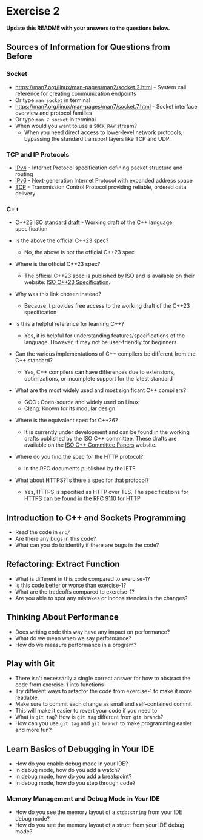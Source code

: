 # Exercise 2

**Update this README with your answers to the questions below.**

## Sources of Information for Questions from Before

### Socket 
- https://man7.org/linux/man-pages/man2/socket.2.html - System call reference
  for creating communication endpoints
- Or type `man socket` in terminal
- https://man7.org/linux/man-pages/man7/socket.7.html - Socket interface 
  overview and protocol families
- Or type `man 7 socket` in terminal
- When would you want to use a `SOCK_RAW` stream?
  - When you need direct access to lower-level network protocols, bypassing the standard transport layers like TCP and UDP.

### TCP and IP Protocols
- [IPv4](https://www.rfc-editor.org/info/rfc791) - Internet Protocol 
  specification defining packet structure and routing
- [IPv6](https://www.rfc-editor.org/info/rfc8200) - Next-generation Internet 
  Protocol with expanded address space
- [TCP](https://datatracker.ietf.org/doc/html/rfc9293) - Transmission Control 
  Protocol providing reliable, ordered data delivery
    
### C++
- [C++23 ISO standard draft](https://www.open-std.org/jtc1/sc22/wg21/docs/papers/2023/n4950.pdf) - 
  Working draft of the C++ language specification
- Is the above the official C++23 spec? 
  - No, the above is not the official C++23 spec
- Where is the official C++23 spec?
  - The official C++23 spec is published by ISO and is available on their website: [ISO C++23 Specification](https://www.iso.org/standard/79358.html).
- Why was this link chosen instead?
  - Because it provides free access to the working draft of the C++23 specification
- Is this a helpful reference for learning C++?
  - Yes, it is helpful for understanding features/specifications of the language. However, it may not be user-friendly for beginners.
- Can the various implementations of C++ compilers be different from the C++ standard?
  - Yes, C++ compilers can have differences due to extensions, optimizations, or incomplete support for the latest standard

- What are the most widely used and most significant C++ compilers?
  - GCC : Open-source and widely used on Linux
  - Clang: Known for its modular design

- Where is the equivalent spec for C++26?
  - It is currently under development and can be found in the working drafts published by the ISO C++ committee. These drafts are available on the [ISO C++ Committee Papers](https://www.open-std.org/jtc1/sc22/wg21/) website.

- Where do you find the spec for the HTTP protocol?
  - In the RFC documents published by the IETF
- What about HTTPS? Is there a spec for that protocol?
  - Yes, HTTPS is specified as HTTP over TLS. The specifications for HTTPS can be found in the [RFC 9110](https://www.rfc-editor.org/info/rfc9110) for HTTP

## Introduction to C++ and Sockets Programming

- Read the code in `src/`
- Are there any bugs in this code? 
- What can you do to identify if there are bugs in the code?

## Refactoring: Extract Function

- What is different in this code compared to exercise-1?
- Is this code better or worse than exercise-1?
- What are the tradeoffs compared to exercise-1?
- Are you able to spot any mistakes or inconsistencies in the changes?
  
## Thinking About Performance

- Does writing code this way have any impact on performance?
- What do we mean when we say performance?
- How do we measure performance in a program?

## Play with Git

- There isn't necessarily a single correct answer for how to abstract the 
  code from exercise-1 into functions
- Try different ways to refactor the code from exercise-1 to make it more
  readable.
- Make sure to commit each change as small and self-contained commit
- This will make it easier to revert your code if you need to
- What is `git tag`? How is `git tag` different from `git branch`?
- How can you use `git tag` and `git branch` to make programming easier and
  more fun?

## Learn Basics of Debugging in Your IDE

- How do you enable debug mode in your IDE?
- In debug mode, how do you add a watch?
- In debug mode, how do you add a breakpoint?
- In debug mode, how do you step through code?

### Memory Management and Debug Mode in Your IDE

- How do you see the memory layout of a `std::string` from your IDE debug mode?
- How do you see the memory layout of a struct from your IDE debug mode?